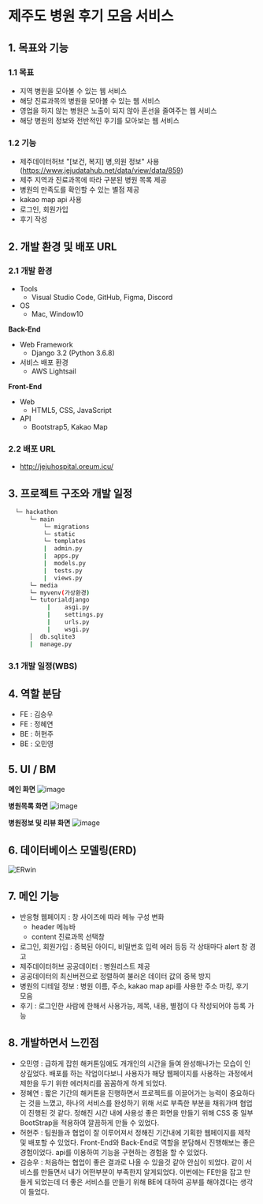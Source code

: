 # 제주도 병원 후기 모음 서비스

## 1. 목표와 기능

### 1.1 목표
- 지역 병원을 모아볼 수 있는 웹 서비스
- 해당 진료과목의 병원을 모아볼 수 있는 웹 서비스
- 영업을 하지 않는 병원은 노출이 되지 않아 혼선을 줄여주는 웹 서비스
- 해당 병원의 정보와 전반적인 후기를 모아보는 웹 서비스

### 1.2 기능
- 제주데이터허브 "[보건, 복지] 병,의원 정보" 사용(https://www.jejudatahub.net/data/view/data/859)
- 제주 지역과 진료과목에 따라 구분된 병원 목록 제공
- 병원의 만족도를 확인할 수 있는 별점 제공
- kakao map api 사용
- 로그인, 회원가입
- 후기 작성

## 2. 개발 환경 및 배포 URL
### 2.1 개발 환경
- Tools
    - Visual Studio Code, GitHub, Figma, Discord
- OS
    - Mac, Window10

**Back-End**
- Web Framework
    - Django 3.2 (Python 3.6.8)
- 서비스 배포 환경
    - AWS Lightsail

**Front-End**
- Web
    - HTML5, CSS, JavaScript
- API
    - Bootstrap5, Kakao Map

### 2.2 배포 URL
- http://jejuhospital.oreum.icu/

## 3. 프로젝트 구조와 개발 일정
```bash
  └─ hackathon
      └─ main
          └─ migrations
          └─ static
          └─ templates
          |  admin.py
          |  apps.py
          |  models.py
          |  tests.py
          |  views.py
      └─ media
      └─ myvenv(가상환경)
      └─ tutorialdjango
           |    asgi.py
           |    settings.py
           |    urls.py
           |    wsgi.py
      │  db.sqlite3
      |  manage.py 
```

### 3.1 개발 일정(WBS)

## 4. 역할 분담
- FE : 김승우
- FE : 정혜연
- BE : 허현주
- BE : 오민영

## 5. UI / BM
**메인 화면**
![image](https://user-images.githubusercontent.com/82134668/188096118-5845ec5a-375b-44ca-b6f2-b4e452d73b21.png)

**병원목록 화면**
![image](https://user-images.githubusercontent.com/108389588/188116472-844d414e-1e04-4b3c-bb73-2ea130f5b834.png)

**병원정보 및 리뷰 화면**
![image](https://user-images.githubusercontent.com/108389588/188116880-fea01379-2bc5-4474-9480-a1cced23b0cf.png)

## 6. 데이터베이스 모델링(ERD)
![ERwin](https://user-images.githubusercontent.com/94173023/188053009-61351f80-5786-4afb-b72d-7e21c1d2256d.jpg)

## 7. 메인 기능
- 반응형 웹페이지 : 창 사이즈에 따라 메뉴 구성 변화
    - header 메뉴바
    - content 진료과목 선택창
- 로그인, 회원가입 : 중복된 아이디, 비밀번호 입력 에러 등등 각 상태마다 alert 창 경고
- 제주데이터허브 공공데이터 : 병원리스트 제공
- 공공데이터의 최신버전으로 정렬하여 불러온 데이터 값의 중복 방지
- 병원의 디테일 정보 : 병원 이름, 주소, kakao map api를 사용한 주소 마킹, 후기 모음
- 후기 : 로그인한 사람에 한해서 사용가능, 제목, 내용, 별점이 다 작성되어야 등록 가능

## 8. 개발하면서 느낀점

- 오민영 : 급하게 잡힌 해커톤임에도 개개인의 시간을 들여 완성해나가는 모습이 인상깊었다. 배포를 하는 작업이다보니 사용자가 해당 웹페이지를 사용하는 과정에서 제한을 두기 위한 에러처리를 꼼꼼하게 하게 되었다.
- 정혜연 : 짧은 기간의 해커톤을 진행하면서 프로젝트를 이끌어가는 능력이 중요하다는 것을 느꼈고, 하나의 서비스를 완성하기 위해 서로 부족한 부분을 채워가며 협업이 진행된 것 같다. 정해진 시간 내에 사용성 좋은 화면을 만들기 위해 CSS 중 일부 BootStrap을 적용하여 깔끔하게 만들 수 있었다.
- 허현주 : 팀원들과 협업이 잘 이루어져서 정해진 기간내에 기획한 웹페이지를 제작 및 배포할 수 있었다. Front-End와 Back-End로 역할을 분담해서 진행해보는 좋은 경험이었다. api를 이용하여 기능을 구현하는 경험을 할 수 있었다.
- 김승우 : 처음하는 협업이 좋은 결과로 나올 수 있을것 같아 안심이 되었다. 같이 서비스를 만들면서 내가 어떤부분이 부족한지 알게되었다. 이번에는 FE만을 잡고 만들게 되었는데 더 좋은 서비스를 만들기 위해 BE에 대하여 공부를 해야겠다는 생각이 들었다.
